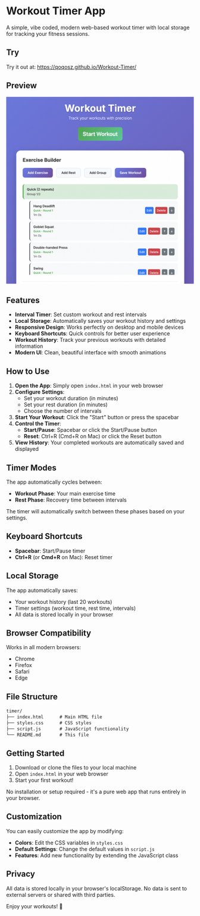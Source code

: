 # Workout Timer App

A simple, vibe coded, modern web-based workout timer with local storage for tracking your fitness sessions.

## Try

Try it out at: https://qoqosz.github.io/Workout-Timer/

## Preview

![Screenshot](Screenshot.png)

## Features

- **Interval Timer**: Set custom workout and rest intervals
- **Local Storage**: Automatically saves your workout history and settings
- **Responsive Design**: Works perfectly on desktop and mobile devices
- **Keyboard Shortcuts**: Quick controls for better user experience
- **Workout History**: Track your previous workouts with detailed information
- **Modern UI**: Clean, beautiful interface with smooth animations

## How to Use

1. **Open the App**: Simply open `index.html` in your web browser
2. **Configure Settings**:
   - Set your workout duration (in minutes)
   - Set your rest duration (in minutes)
   - Choose the number of intervals
3. **Start Your Workout**: Click the "Start" button or press the spacebar
4. **Control the Timer**:
   - **Start/Pause**: Spacebar or click the Start/Pause button
   - **Reset**: Ctrl+R (Cmd+R on Mac) or click the Reset button
5. **View History**: Your completed workouts are automatically saved and displayed

## Timer Modes

The app automatically cycles between:
- **Workout Phase**: Your main exercise time
- **Rest Phase**: Recovery time between intervals

The timer will automatically switch between these phases based on your settings.

## Keyboard Shortcuts

- **Spacebar**: Start/Pause timer
- **Ctrl+R** (or **Cmd+R** on Mac): Reset timer

## Local Storage

The app automatically saves:
- Your workout history (last 20 workouts)
- Timer settings (workout time, rest time, intervals)
- All data is stored locally in your browser

## Browser Compatibility

Works in all modern browsers:
- Chrome
- Firefox
- Safari
- Edge

## File Structure

```
timer/
├── index.html      # Main HTML file
├── styles.css      # CSS styles
├── script.js       # JavaScript functionality
└── README.md       # This file
```

## Getting Started

1. Download or clone the files to your local machine
2. Open `index.html` in your web browser
3. Start your first workout!

No installation or setup required - it's a pure web app that runs entirely in your browser.

## Customization

You can easily customize the app by modifying:
- **Colors**: Edit the CSS variables in `styles.css`
- **Default Settings**: Change the default values in `script.js`
- **Features**: Add new functionality by extending the JavaScript class

## Privacy

All data is stored locally in your browser's localStorage. No data is sent to external servers or shared with third parties.

Enjoy your workouts! 💪
